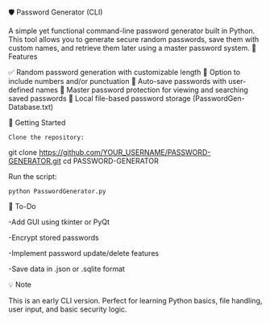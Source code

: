 🛡️ Password Generator (CLI)

A simple yet functional command-line password generator built in Python. This tool allows you to generate secure random passwords, save them with custom names, and retrieve them later using a master password system.
🔧 Features

✅ Random password generation with customizable length
🔢 Option to include numbers and/or punctuation
💾 Auto-save passwords with user-defined names
🔐 Master password protection for viewing and searching saved passwords
📂 Local file-based password storage (PasswordGen-Database.txt)

🚀 Getting Started

    Clone the repository:
git clone https://github.com/YOUR_USERNAME/PASSWORD-GENERATOR.git
cd PASSWORD-GENERATOR

Run the script:

    python PasswordGenerator.py

🧠 To-Do

-Add GUI using tkinter or PyQt

-Encrypt stored passwords

-Implement password update/delete features

-Save data in .json or .sqlite format


💡 Note

This is an early CLI version. Perfect for learning Python basics, file handling, user input, and basic security logic.
